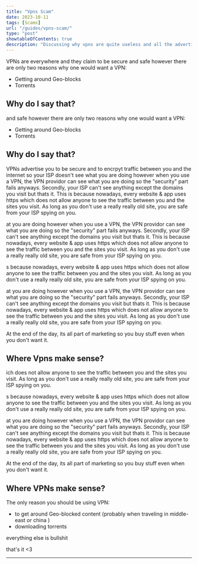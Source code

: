 ```yaml
---
title: "Vpns Scam"
date: 2023-10-11
tags: [Scams]
url: "/guides/vpns-scam/"
type: "post"
showtableOfContents: true
description: "Discussing why vpns are quite useless and all the advertisement is just bland"
---
```


VPNs are everywhere and they claim to be secure and safe however there are only two reasons why one would want a VPN: 
- Getting around Geo-blocks 
- Torrents 

## Why do I say that? 
 and safe however there are only two reasons why one would want a VPN: 
- Getting around Geo-blocks 
- Torrents 

## Why do I say that? 
VPNs advertise you to be secure and to encrpyt traffic between you and the internet so your ISP doesn't see what you are doing however when you use a VPN, the VPN providor can see what you are doing so the "security" part fails anyways. Secondly, your ISP can't see anything except the domains you visit but thats it. This is because nowadays, every website & app uses https which does not allow anyone to see the traffic between you and the sites you visit. As long as you don't use a really really old site, you are safe from your ISP spying on you. 

at you are doing however when you use a VPN, the VPN providor can see what you are doing so the "security" part fails anyways. Secondly, your ISP can't see anything except the domains you visit but thats it. This is because nowadays, every website & app uses https which does not allow anyone to see the traffic between you and the sites you visit. As long as you don't use a really really old site, you are safe from your ISP spying on you. 

s because nowadays, every website & app uses https which does not allow anyone to see the traffic between you and the sites you visit. As long as you don't use a really really old site, you are safe from your ISP spying on you. 

at you are doing however when you use a VPN, the VPN providor can see what you are doing so the "security" part fails anyways. Secondly, your ISP can't see anything except the domains you visit but thats it. This is because nowadays, every website & app uses https which does not allow anyone to see the traffic between you and the sites you visit. As long as you don't use a really really old site, you are safe from your ISP spying on you. 

At the end of the day, its all part of marketing so you buy stuff even when you don't want it. 

## Where Vpns make sense?
ich does not allow anyone to see the traffic between you and the sites you visit. As long as you don't use a really really old site, you are safe from your ISP spying on you. 

s because nowadays, every website & app uses https which does not allow anyone to see the traffic between you and the sites you visit. As long as you don't use a really really old site, you are safe from your ISP spying on you. 

at you are doing however when you use a VPN, the VPN providor can see what you are doing so the "security" part fails anyways. Secondly, your ISP can't see anything except the domains you visit but thats it. This is because nowadays, every website & app uses https which does not allow anyone to see the traffic between you and the sites you visit. As long as you don't use a really really old site, you are safe from your ISP spying on you. 

At the end of the day, its all part of marketing so you buy stuff even when you don't want it. 

## Where VPNs make sense?
The only reason you should be using VPN:
- to get around Geo-blocked content (probably when traveling in middle-east or china ) 
- downloading torrents

everything else is bullshit 

that's it <3

----

  
